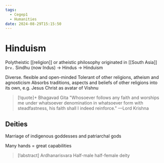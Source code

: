 ```yaml
---
tags:
  - Cegep1
  - Humanities
date: 2024-08-29T15:15:50
---
```


# Hinduism

Polytheistic [[religion]] or atheistic philosophy originated in [[South Asia]]
`Drv.` Sindhu (now Indus) -> Hindus -> Hinduism

Diverse. flexible and open-minded
Tolerant of other religions, atheism and agnosticism
Absorbs traditions, aspects and beliefs of other religions into its own, e.g. Jesus Christ as avatar of Vishnu

> [!quote]+ Bhagavad Gita
> "Whosoever follows any faith and worships me under whatsoever denomination in whatsoever form with steadfastness, his faith shall I indeed reinforce." —Lord Krishna

## Deities

Marriage of indigenous goddesses and patriarchal gods

Many hands = great capabilities

> [!abstract] Ardhanarisvara
> Half-male half-female deity